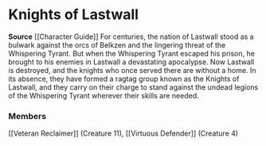 ﻿---
creature_family: Knights of Lastwall
id: '201'
name: Knights of Lastwall
rarity: Common
source: '[[DATABASE/source/Character Guide|Character Guide]]'
trait: null
type: Creature Family

---
# Knights of Lastwall

**Source** [[Character Guide]] 
For centuries, the nation of Lastwall stood as a bulwark against the orcs of Belkzen and the lingering threat of the Whispering Tyrant. But when the Whispering Tyrant escaped his prison, he brought to his enemies in Lastwall a devastating apocalypse. Now Lastwall is destroyed, and the knights who once served there are without a home. In its absence, they have formed a ragtag group known as the Knights of Lastwall, and they carry on their charge to stand against the undead legions of the Whispering Tyrant wherever their skills are needed.

### Members

[[Veteran Reclaimer]] (Creature 11), [[Virtuous Defender]] (Creature 4)